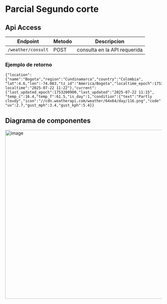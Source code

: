 # Parcial Segundo corte

## Api Access
| Endpoint                     | Metodo | Descripcion                                       |
|-----------------------------|--------|---------------------------------------------------|
| `/weather/consult`         | POST   | consulta en la API requerida  |


### Ejemplo de retorno

```
{"location":{"name":"Bogota","region":"Cundinamarca","country":"Colombia",
"lat":4.6,"lon":-74.083,"tz_id":"America/Bogota","localtime_epoch":1753201362,"
localtime":"2025-07-22 11:22"},"current":{"last_updated_epoch":1753200900,"last_updated":"2025-07-22 11:15",
"temp_c":16.4,"temp_f":61.5,"is_day":1,"condition":{"text":"Partly cloudy","icon":"//cdn.weatherapi.com/weather/64x64/day/116.png","code":1003},"wind_mph":2.9,"wind_kph":4.7,"wind_degree":133,"wind_dir":"SE","pressure_mb":1028.0,"pressure_in":30.36,"precip_mm":0.38,"precip_in":0.01,"humidity":77,"cloud":50,"feelslike_c":16.4,"feelslike_f":61.5,"windchill_c":16.9,"windchill_f":62.4,"heatindex_c":16.9,"heatindex_f":62.4,"dewpoint_c":10.8,"dewpoint_f":51.4,"vis_km":10.0,"vis_miles":6.0,
"uv":2.7,"gust_mph":3.4,"gust_kph":5.4}}
```


## Diagrama de componentes
<img width="960" height="544" alt="image" src="https://github.com/user-attachments/assets/db5a0bf1-e3ef-4967-a490-dae2043639e8" />
